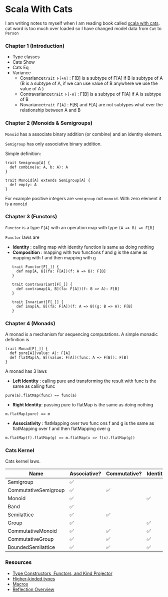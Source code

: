 # Scala With Cats

I am writing notes to myself when I am reading book called [scala with cats](https://underscore.io/books/scala-with-cats/). 
cat word is too much over loaded so I have changed model data from `Cat` to `Person` 
 

### Chapter 1 (Introduction)

 - Type classes
 - Cats Show
 - Cats Eq
 - Variance
    - Covariance`trait F[+A]` : F[B] is a subtype of F[A] if B is subtype of A 
    (B is a subtype of A, if we can use value of B anywhere we use the value of A )
    - Contravariance`trait F[-A]` : F[B] is a subtype of F[A] if A is subtype of B
    - Novariance`trait F[A]` : F[B] and F[A] are not subtypes what ever the relationship between A and B
 
### Chapter 2 (Monoids & Semigroups)

  `Monoid` has a associate binary addition (or combine) and an identity
element. 

  `Semigroup` has only associative binary addition. 
  
  Simple definition:
  
  ```
  trait Semigroup[A] {
    def combine(a: A, b: A): A
  }
  
  trait Monoid[A] extends Semigroup[A] {
    def empty: A
  }
  ```
  
  For example positive integers are `semigroup` not `monoid`. With zero element it 
is a `monoid`


### Chapter 3 (Functors)

  `Functor` is a type `F[A]` with an operation map with type `(A => B) => F[B]`
  
  `Functor` laws are 

  - __Identity__ : calling map with identity function is same as doing nothing
  - __Composition__ : mapping with two functions f and g is the same as 
  mapping with f and then mapping with g
  
  ```
     trait Functor[F[_]] {
       def map[A, B](fa: F[A])(f: A => B): F[B]
     }
     
     trait Contravariant[F[_]] {
       def contramap[A, B](fa: F[A])(f: B => A): F[B]
     }
     
     trait Invariant[F[_]] {
       def imap[A, B](fa: F[A])(f: A => B)(g: B => A): F[B]
     }

  ```
  
  
### Chapter 4 (Monads)

  A monad is a mechanism for sequencing computations. A simple monadic definition is 

```
trait Monad[F[_]] {
  def pure[A](value: A): F[A]
  def flatMap[A, B](value: F[A])(func: A => F[B]): F[B]
}
```

  A monad has 3 laws
  
  - __Left Identity__ : calling pure and transforming the result with func is the same as calling func
  
  `pure(a).flatMap(func) == func(a)`
  
  - __Right Identity__: passing pure to flatMap is the same as doing nothing
  
  `m.flatMap(pure) == m`
  
  - __Associativity__ : flatMapping over two func ons f and g is the same as flatMapping over f and then flatMapping over g
  
  `m.flatMap(f).flatMap(g) == m.flatMap(x => f(x).flatMap(g))`
  

### Cats Kernel 
Cats kernel laws.
  
|        Name         | Associative? | Commutative? | Identity? | Inverse? | Idempotent? |
|-------------------- |--------------|--------------|-----------|----------|-------------|
|Semigroup            |      ✅      |              |           |          |             |
|CommutativeSemigroup |      ✅      |      ✅      |           |          |             |
|Monoid               |      ✅      |              |     ✅    |          |             |
|Band                 |      ✅      |              |           |          |     ✅      |
|Semilattice          |      ✅      |      ✅      |           |          |     ✅      |
|Group                |      ✅      |              |    ✅     |    ✅    |             |
|CommutativeMonoid    |      ✅      |      ✅      |    ✅     |          |             |
|CommutativeGroup     |      ✅      |      ✅      |    ✅     |    ✅    |             |
|BoundedSemilattice   |      ✅      |      ✅      |    ✅     |          |     ✅      |

### Resources 

- [Type Constructors, Functors, and Kind Projector](https://www.youtube.com/watch?v=Dsd4pc99FSY)
- [Higher-kinded types](https://typelevel.org/blog/2016/08/21/hkts-moving-forward.html)
- [Macros](https://docs.scala-lang.org/overviews/macros/overview.html)
- [Reflection Overview](https://docs.scala-lang.org/overviews/reflection/overview.html)